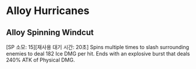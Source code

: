 # Alloy Hurricanes

## Alloy Spinning Windcut

[SP 소모: 15][재사용 대기 시간: 20초] Spins multiple times to slash surrounding enemies to deal 182 Ice DMG per hit. Ends with an explosive burst that deals 240% ATK of Physical DMG.
